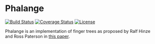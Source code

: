 # Phalange

[![Build Status](https://travis-ci.org/jcazevedo/phalange.svg?branch=master)](https://travis-ci.org/jcazevedo/phalange)
[![Coverage Status](https://coveralls.io/repos/jcazevedo/phalange/badge.svg?branch=master&service=github)](https://coveralls.io/github/jcazevedo/phalange?branch=master)
[![License](https://img.shields.io/dub/l/vibe-d.svg)](https://raw.githubusercontent.com/jcazevedo/phalange/master/LICENSE.md)

Phalange is an implementation of finger trees as proposed by Ralf Hinze and Ross
Paterson in [this paper][paper].

[paper]: http://www.soi.city.ac.uk/~ross/papers/FingerTree.pdf
